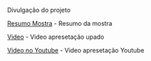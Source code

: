 Divulgação do projeto

[Resumo Mostra](../Divulgacao/Resumo_Final_Mostra.pdf) - Resumo da mostra

[Video](/Divulgacao/Video/ApresentacaoTI4.mp4) - Video apresetação upado

[Video no Youtube](https://youtu.be/fW2hQt6PCeU) - Video apresetação Youtube



